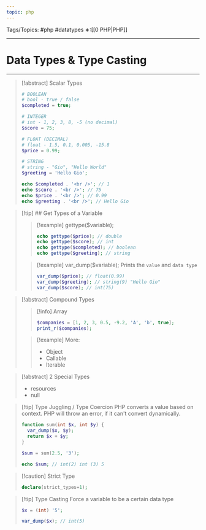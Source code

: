 ```yaml
---
topic: php
---
```



Tags/Topics: #php #datatypes 
∗:[[0 PHP|PHP]]

---
# Data Types & Type Casting

--- 

> [!abstract] Scalar Types
> ```php
> # BOOLEAN
> # bool - true / false
> $completed = true;
> 
> # INTEGER
> # int - 1, 2, 3, 8, -5 (no decimal)
> $score = 75;
> 
> # FLOAT (DECIMAL)
> # float - 1.5, 0.1, 0.005, -15.8
> $price = 0.99;
> 
> # STRING
> # string - "Gio", "Hello World"
> $greeting = 'Hello Gio';
> 
> echo $completed . '<br />'; // 1
> echo $score . '<br />'; // 75
> echo $price . '<br />'; // 0.99
> echo $greeting . '<br />'; // Hello Gio
> ```
> 

> [!tip] ## Get Types of a Variable
>> [!example] gettype($variable);
>> ```php
>> echo gettype($price); // double
>> echo gettype($score); // int
>> echo gettype($completed); // boolean
>> echo gettype($greeting); // string
>> ```
>
>> [!example] var_dump($variable);
>> Prints the `value` and `data type`
>> ```php
>> var_dump($price); // float(0.99) 
>> var_dump($greeting); // string(9) "Hello Gio"
>> var_dump($score); // int(75)  
>> ```

>[!abstract] Compound Types
>
>> [!info] Array
>> ```php
>> $companies = [1, 2, 3, 0.5, -9.2, 'A', 'b', true];
>> print_r($companies);
>> ```
>
>> [!example] More:
>>  - Object
>>  - Callable
>>  - Iterable

>[!abstract] 2 Special Types
> - resources
> - null


>[!tip] Type Juggling / Type Coercion
>PHP converts a value based on context.
>PHP will throw an error, if it can't convert dynamically.
>```php
>function sum(int $x, int $y) {
>	var_dump($x, $y);
>	return $x + $y;
>}
>
>$sum = sum(2.5, '3');
>
>echo $sum; // int(2) int (3) 5
>```

>[!caution] Strict Type
>```php
>declare(strict_types=1);
>```


>[!tip] Type Casting
>Force a variable to be a certain data type
>```php
>$x = (int) '5';
>
>var_dump($x); // int(5)
>```
